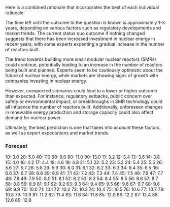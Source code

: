 Here is a combined rationale that incorporates the best of each individual rationale:

The time left until the outcome to the question is known is approximately 1-3 years, depending on various factors such as regulatory developments and market trends. The current status quo outcome if nothing changed suggests that there has been increased investment in nuclear energy in recent years, with some experts expecting a gradual increase in the number of reactors built.

The trend towards building more small modular nuclear reactors (SMRs) could continue, potentially leading to an increase in the number of reactors being built and planned. Experts seem to be cautiously optimistic about the future of nuclear energy, while markets are showing signs of growth with companies investing in nuclear energy.

However, unexpected scenarios could lead to a lower or higher outcome than expected. For instance, regulatory setbacks, public concern over safety or environmental impact, or breakthroughs in SMR technology could all influence the number of reactors built. Additionally, unforeseen changes in renewable energy production and storage capacity could also affect demand for nuclear power.

Ultimately, the best prediction is one that takes into account these factors, as well as expert expectations and market trends.

### Forecast

10: 3.0
20: 5.0
40: 7.0
60: 9.0
80: 11.0
90: 13.0
11: 3.2
12: 3.4
13: 3.6
14: 3.8
15: 4.0
16: 4.2
17: 4.4
18: 4.6
19: 4.8
21: 5.1
22: 5.2
23: 5.3
24: 5.4
25: 5.5
26: 5.6
27: 5.7
28: 5.8
29: 5.9
30: 6.0
31: 6.1
32: 6.2
33: 6.3
34: 6.4
35: 6.5
36: 6.6
37: 6.7
38: 6.8
39: 6.9
41: 7.1
42: 7.2
43: 7.3
44: 7.4
45: 7.5
46: 7.6
47: 7.7
48: 7.8
49: 7.9
50: 8.0
51: 8.1
52: 8.2
53: 8.3
54: 8.4
55: 8.5
56: 8.6
57: 8.7
58: 8.8
59: 8.9
61: 9.1
62: 9.2
63: 9.3
64: 9.4
65: 9.5
66: 9.6
67: 9.7
68: 9.8
69: 9.9
70: 10.0
71: 10.1
72: 10.2
73: 10.3
74: 10.4
75: 10.5
76: 10.6
77: 10.7
78: 10.8
79: 10.9
81: 11.2
82: 11.4
83: 11.6
84: 11.8
85: 12.0
86: 12.2
87: 12.4
88: 12.6
89: 12.8